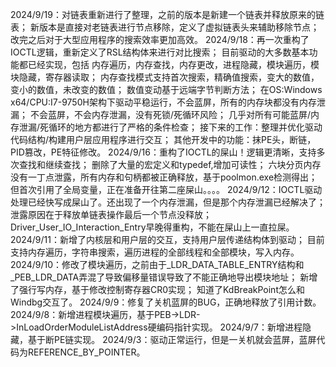 2024/9/19：对链表重新进行了整理，之前的版本是新建一个链表并释放原来的链表；
           新版本是直接对老链表进行节点移除，定义了虚拟链表头来辅助移除节点；
           改完之后对于大型应用程序的搜索效率更加高效。
2024/9/18：再一次重构了IOCTL逻辑，重新定义了RSL结构体来进行对比搜索；
           目前驱动的大多数基本功能都已经实现，包括
           内存遍历，内存查找，内存更改，进程隐藏，模块遍历，模块隐藏，寄存器读取；
           内存查找模式支持首次搜索，精确值搜索，变大的数值，变小的数值，未改变的数值；
           数值变动基于远端字节判断方法；
           在OS:Windows x64/CPU:I7-9750H架构下驱动平稳运行，不会蓝屏，所有的内存块都没有内存泄漏；
           不会蓝屏，不会内存泄漏，没有死锁/死循环风险；
           几乎对所有可能蓝屏/内存泄漏/死循环的地方都进行了严格的条件检查；
           接下来的工作：整理并优化驱动代码结构/构建用户层应用程序进行交互；
           其他开发中的功能：抹PE头，断链，PID篡改，PE特征修改。
2024/9/16：重构了IOCTL的屎山！逻辑更清晰，支持多次查找和继续查找；
           删除了大量的宏定义和typedef,增加可读性；
           六块分页内存没有一丁点泄露，所有内存和句柄都被正确释放，基于poolmon.exe检测得出；
           但首次引用了全局变量，正在准备开往第二座屎山。。。。
2024/9/12：IOCTL驱动处理已经快写成屎山了。还出现了一个内存泄漏，但是那个内存泄漏已经解决了；
           泄露原因在于释放单链表操作最后一个节点没释放；
           Driver_User_IO_Interaction_Entry早晚得重构，不能在屎山上一直拉屎。
2024/9/11：新增了内核层和用户层的交互，支持用户层传递结构体到驱动；
           目前支持内存遍历，字符串搜索，遍历进程的全部线程和全部模块，写入内存。
2024/9/10：修改了模块遍历，之前由于_LDR_DATA_TABLE_ENTRY结构和_PEB_LDR_DATA弄混了导致偏移量错误导致了不能正确地导出模块地址；
           新增了强行写内存，基于修改控制寄存器CR0实现；
           知道了KdBreakPoint怎么和Windbg交互了。
2024/9/9：修复了关机蓝屏的BUG，正确地释放了引用计数。
2024/9/8：新增进程模块遍历，基于PEB->LDR->InLoadOrderModuleListAddress硬编码指针实现。
2024/9/7：新增进程隐藏，基于断PE链实现。
2024/9/3：驱动正常运行，但是一关机就会蓝屏，蓝屏代码为REFERENCE_BY_POINTER。

